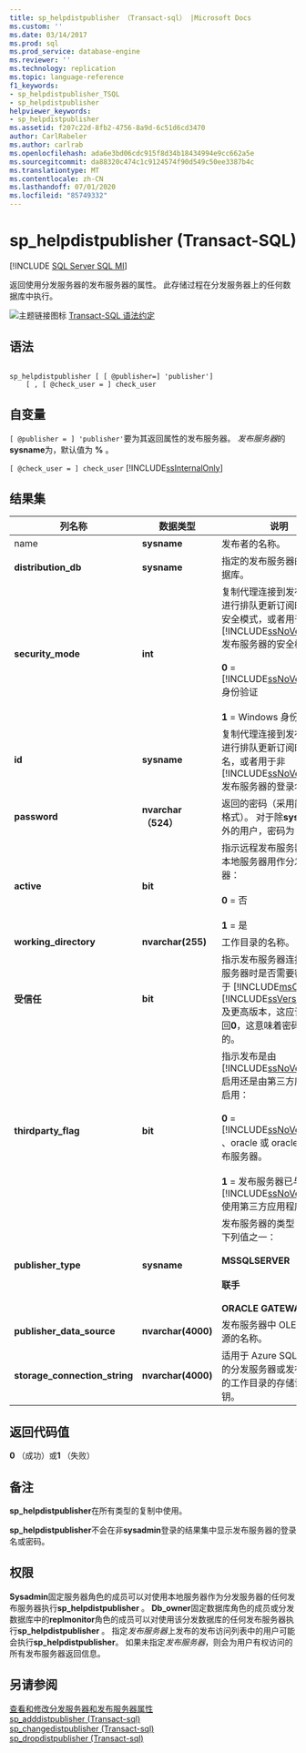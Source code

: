 ```yaml
---
title: sp_helpdistpublisher （Transact-sql） |Microsoft Docs
ms.custom: ''
ms.date: 03/14/2017
ms.prod: sql
ms.prod_service: database-engine
ms.reviewer: ''
ms.technology: replication
ms.topic: language-reference
f1_keywords:
- sp_helpdistpublisher_TSQL
- sp_helpdistpublisher
helpviewer_keywords:
- sp_helpdistpublisher
ms.assetid: f207c22d-8fb2-4756-8a9d-6c51d6cd3470
author: CarlRabeler
ms.author: carlrab
ms.openlocfilehash: ada6e3bd06cdc915f8d34b18434994e9cc662a5e
ms.sourcegitcommit: da88320c474c1c9124574f90d549c50ee3387b4c
ms.translationtype: MT
ms.contentlocale: zh-CN
ms.lasthandoff: 07/01/2020
ms.locfileid: "85749332"
---
```

# <a name="sp_helpdistpublisher-transact-sql"></a>sp_helpdistpublisher (Transact-SQL)
[!INCLUDE [SQL Server SQL MI](../../includes/applies-to-version/sql-asdbmi.md)]

  返回使用分发服务器的发布服务器的属性。 此存储过程在分发服务器上的任何数据库中执行。  
  
 ![主题链接图标](../../database-engine/configure-windows/media/topic-link.gif "“主题链接”图标") [Transact-SQL 语法约定](../../t-sql/language-elements/transact-sql-syntax-conventions-transact-sql.md)  
  
## <a name="syntax"></a>语法  
  
```  
  
sp_helpdistpublisher [ [ @publisher=] 'publisher']   
    [ , [ @check_user = ] check_user  
```  
  
## <a name="arguments"></a>自变量  
`[ @publisher = ] 'publisher'`要为其返回属性的发布服务器。 *发布服务器*的**sysname**为，默认值为 **%** 。  
  
`[ @check_user = ] check_user` [!INCLUDE[ssInternalOnly](../../includes/ssinternalonly-md.md)]  
  
## <a name="result-sets"></a>结果集  
  
|列名称|数据类型|说明|  
|-----------------|---------------|-----------------|  
|name|**sysname**|发布者的名称。|  
|**distribution_db**|**sysname**|指定的发布服务器的分发数据库。|  
|**security_mode**|**int**|复制代理连接到发布服务器进行排队更新订阅时所用的安全模式，或者用于非 [!INCLUDE[ssNoVersion](../../includes/ssnoversion-md.md)] 发布服务器的安全模式。<br /><br /> **0**  =  [!INCLUDE[ssNoVersion](../../includes/ssnoversion-md.md)] 身份验证<br /><br /> **1** = Windows 身份验证|  
|**id**|**sysname**|复制代理连接到发布服务器进行排队更新订阅时的登录名，或者用于非 [!INCLUDE[ssNoVersion](../../includes/ssnoversion-md.md)] 发布服务器的登录名。|  
|**password**|**nvarchar （524）**|返回的密码（采用简单加密格式）。 对于除**sysadmin**以外的用户，密码为 NULL。|  
|**active**|**bit**|指示远程发布服务器是否将本地服务器用作分发服务器：<br /><br /> **0** = 否<br /><br /> **1** = 是|  
|**working_directory**|**nvarchar(255)**|工作目录的名称。|  
|**受信任**|**bit**|指示发布服务器连接到分发服务器时是否需要密码。 对于 [!INCLUDE[msCoName](../../includes/msconame-md.md)] [!INCLUDE[ssVersion2005](../../includes/ssversion2005-md.md)] 及更高版本，这应该始终返回**0**，这意味着密码是必需的。|  
|**thirdparty_flag**|**bit**|指示发布是由 [!INCLUDE[ssNoVersion](../../includes/ssnoversion-md.md)] 启用还是由第三方应用程序启用：<br /><br /> **0**  =  [!INCLUDE[ssNoVersion](../../includes/ssnoversion-md.md)] 、oracle 或 oracle 网关发布服务器。<br /><br /> **1** = 发布服务器已与 [!INCLUDE[ssNoVersion](../../includes/ssnoversion-md.md)] 使用第三方应用程序集成。|  
|**publisher_type**|**sysname**|发布服务器的类型；可以为下列值之一：<br /><br /> **MSSQLSERVER**<br /><br /> **联手**<br /><br /> **ORACLE GATEWAY**|  
|**publisher_data_source**|**nvarchar(4000)**|发布服务器中 OLE DB 数据源的名称。|  
|**storage_connection_string**|**nvarchar(4000)**|适用于 Azure SQL 数据库中的分发服务器或发布服务器的工作目录的存储访问密钥。|  
  
## <a name="return-code-values"></a>返回代码值  
 **0** （成功）或**1** （失败）  
  
## <a name="remarks"></a>备注  
 **sp_helpdistpublisher**在所有类型的复制中使用。  
  
 **sp_helpdistpublisher**不会在非**sysadmin**登录的结果集中显示发布服务器的登录名或密码。  
  
## <a name="permissions"></a>权限  
 **Sysadmin**固定服务器角色的成员可以对使用本地服务器作为分发服务器的任何发布服务器执行**sp_helpdistpublisher** 。 **Db_owner**固定数据库角色的成员或分发数据库中的**replmonitor**角色的成员可以对使用该分发数据库的任何发布服务器执行**sp_helpdistpublisher** 。 指定*发布服务器*上发布的发布访问列表中的用户可能会执行**sp_helpdistpublisher**。 如果未指定*发布服务器*，则会为用户有权访问的所有发布服务器返回信息。  
  
## <a name="see-also"></a>另请参阅  
 [查看和修改分发服务器和发布服务器属性](../../relational-databases/replication/view-and-modify-distributor-and-publisher-properties.md)   
 [sp_adddistpublisher &#40;Transact-sql&#41;](../../relational-databases/system-stored-procedures/sp-adddistpublisher-transact-sql.md)   
 [sp_changedistpublisher &#40;Transact-sql&#41;](../../relational-databases/system-stored-procedures/sp-changedistpublisher-transact-sql.md)   
 [sp_dropdistpublisher &#40;Transact-sql&#41;](../../relational-databases/system-stored-procedures/sp-dropdistpublisher-transact-sql.md)  
  
  
